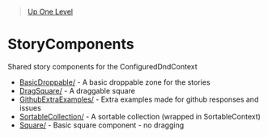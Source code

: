 > [Up One Level](../readme.md)

# StoryComponents

Shared story components for the ConfiguredDndContext

- [BasicDroppable/](BasicDroppable/readme.md) - A basic droppable zone for the stories
- [DragSquare/](DragSquare/readme.md) - A draggable square
- [GithubExtraExamples/](GithubExtraExamples/readme.md) - Extra examples made for github responses and issues
- [SortableCollection/](SortableCollection/readme.md) - A sortable collection (wrapped in SortableContext)
- [Square/](Square/readme.md) - Basic square component - no dragging